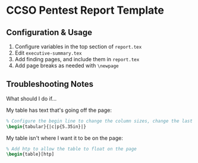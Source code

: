 # CCSO Pentest Report Template

## Configuration & Usage

1. Configure variables in the top section of `report.tex`
2. Edit `executive-summary.tex`
3. Add finding pages, and include them in `report.tex`
4. Add page breaks as needed with `\newpage`

## Troubleshooting Notes

What should I do if...

My table has text that's going off the page:

```latex
% Configure the begin line to change the column sizes, change the last c to a length that stays on the page such as 5.35in
\begin{tabular}{|c|p{5.35in}|}
```

My table isn't where I want it to be on the page:

```latex
% Add htp to allow the table to float on the page
\begin{table}[htp]
```